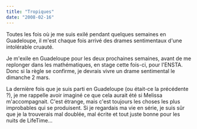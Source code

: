 ```yaml
---
title: "Tropiques"
date: "2008-02-16"
---
```


Toutes les fois où je me suis exilé pendant quelques semaines en Guadeloupe, il m'est chaque fois arrivé des drames sentimentaux d'une intolérable cruauté.

Je m'exile en Guadeloupe pour les deux prochaines semaines, avant de me replonger dans les mathématiques, en stage cette fois-ci, pour l'ENSTA. Donc si la règle se confirme, je devrais vivre un drame sentimental le dimanche 2 mars.

La dernière fois que je suis parti en Guadeloupe (ou était-ce la précédente ?), je me rappelle avoir imaginé ce que cela aurait été si Melissa m'accompagnait. C'est étrange, mais c'est toujours les choses les plus improbables qui se produisent. Si je regardais ma vie en série, je suis sûr que je la trouverais mal doublée, mal écrite et tout juste bonne pour les nuits de LifeTime...
